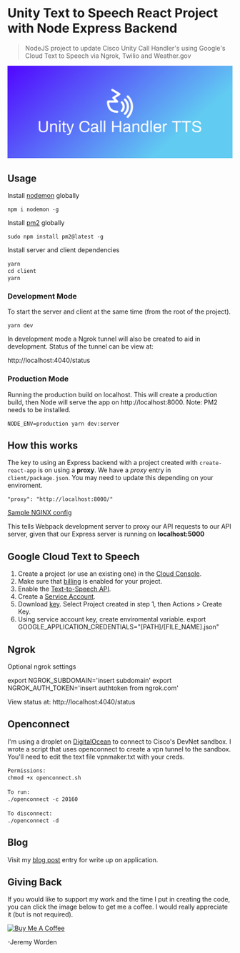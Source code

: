 # Unity Text to Speech React Project with Node Express Backend

> NodeJS project to update Cisco Unity Call Handler's using Google's Cloud Text to Speech via Ngrok, Twilio and Weather.gov

![](https://github.com/sieteunoseis/cisco-unity-tts-app/blob/master/client/src/assets/cover-1.png)

## Usage

Install [nodemon](https://github.com/remy/nodemon) globally

```
npm i nodemon -g
```

Install [pm2](https://www.npmjs.com/package/pm2) globally

```
sudo npm install pm2@latest -g
```

Install server and client dependencies

```
yarn
cd client
yarn
```

### Development Mode

To start the server and client at the same time (from the root of the project).

```
yarn dev
```

In development mode a Ngrok tunnel will also be created to aid in development. Status of the tunnel can be view at:

http://localhost:4040/status

### Production Mode

Running the production build on localhost. This will create a production build, then Node will serve the app on http://localhost:8000. Note: PM2 needs to be installed.

```
NODE_ENV=production yarn dev:server
```

## How this works

The key to using an Express backend with a project created with `create-react-app` is on using a **proxy**. We have a _proxy_ entry in `client/package.json`. You may need to update this depending on your enviroment.

```
"proxy": "http://localhost:8000/"
```

[Sample NGINX config](https://github.com/sieteunoseis/cisco-unity-tts-app/blob/master/nginx-sample.txt)

This tells Webpack development server to proxy our API requests to our API server, given that our Express server is running on **localhost:5000**

## Google Cloud Text to Speech

1. Create a project (or use an existing one) in the [Cloud Console](https://console.cloud.google.com/).
2. Make sure that [billing](https://console.cloud.google.com/billing?project=_) is enabled for your project.
3. Enable the [Text-to-Speech API](https://console.cloud.google.com/flows/enableapi?apiid=texttospeech.googleapis.com).
4. Create a [Service Account](https://console.cloud.google.com/apis/credentials?project=_).
5. Download [key](https://console.cloud.google.com/iam-admin/serviceaccounts). Select Project created in step 1, then Actions > Create Key.
6. Using service account key, create enviromental variable. export GOOGLE_APPLICATION_CREDENTIALS="[PATH]/[FILE_NAME].json"

## Ngrok

Optional ngrok settings

export NGROK_SUBDOMAIN='insert subdomain'
export NGROK_AUTH_TOKEN='insert authtoken from ngrok.com'

View status at: http://localhost:4040/status

## Openconnect

I'm using a droplet on [DigitalOcean](https://www.digitalocean.com/) to connect to Cisco's DevNet sandbox. I wrote a script that uses openconnect to create a vpn tunnel to the sandbox. You'll need to edit the text file vpnmaker.txt with your creds.

```
Permissions:
chmod +x openconnect.sh

To run:
./openconnect -c 20160

To disconnect:
./openconnect -d
```

## Blog

Visit my [blog post](https://medium.com/@jeremyworden/using-apis-to-automate-cisco-s-unity-connection-call-handlers-9ad71b1d973f) entry for write up on application.

## Giving Back

If you would like to support my work and the time I put in creating the code, you can click the image below to get me a coffee. I would really appreciate it (but is not required).

[![Buy Me A Coffee](https://www.buymeacoffee.com/assets/img/custom_images/black_img.png)](https://www.buymeacoffee.com/automatebldrs)

-Jeremy Worden
